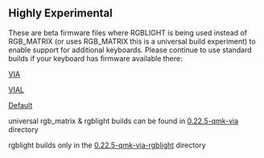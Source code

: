 ## Highly Experimental ##

These are beta firmware files where RGBLIGHT is being used instead of RGB_MATRIX (or uses RGB_MATRIX this is a universal build experiment) to enable support for additional keyboards.
Please continue to use standard builds if your keyboard has firmware available there:

[VIA](https://github.com/SRGBmods/QMK-Binaries/tree/main/QMK%2BVIA-Firmware)

[VIAL](https://github.com/SRGBmods/QMK-Binaries/tree/main/QMK%2BVIA%2BVial-Firmware)

[Default](https://github.com/SRGBmods/QMK-Binaries/tree/main/QMK%2BDefault-Firmware)

universal rgb_matrix & rgblight builds can be found in [0.22.5-qmk-via](https://github.com/SRGBmods/QMK-Binaries/tree/main/_BETA/0.22.8-qmk-via) directory

rgblight builds only in the [0.22.5-qmk-via-rgblight](https://github.com/SRGBmods/QMK-Binaries/tree/main/_BETA/0.22.5-qmk-via-rgblight) directory